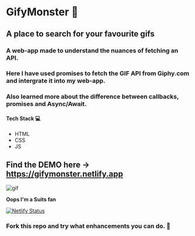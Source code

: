 # GifyMonster  :japanese_ogre:
## A place to search for your favourite gifs
### A web-app made to understand the nuances of fetching an API. 
### Here I have used promises to fetch the GIF API from Giphy.com and intergrate it into my web-app.
### Also learned more about the difference between callbacks, promises and Async/Await.

#### Tech Stack  :computer:
* HTML
* CSS 
* JS 

## Find the DEMO here -> https://gifymonster.netlify.app  

![gif](demo/gifymonstercover.png)

**Oops I'm a Suits fan**

[![Netlify Status](https://api.netlify.com/api/v1/badges/27438277-48cd-4a3c-a74f-952a5a931ac1/deploy-status)](https://app.netlify.com/sites/gifymonster/deploys)



### Fork this repo and try what enhancements you can do. :trident:
